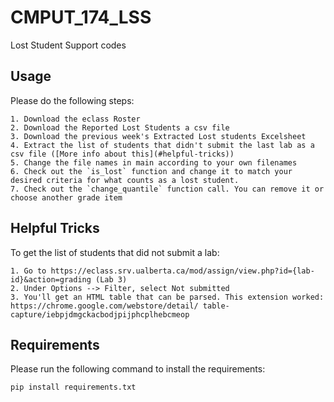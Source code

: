 # CMPUT_174_LSS
Lost Student Support codes

## Usage

Please do the following steps:

    1. Download the eclass Roster
    2. Download the Reported Lost Students a csv file
    3. Download the previous week's Extracted Lost students Excelsheet
    4. Extract the list of students that didn't submit the last lab as a csv file ([More info about this](#helpful-tricks))
    5. Change the file names in main according to your own filenames 
    6. Check out the `is_lost` function and change it to match your desired criteria for what counts as a lost student.
    7. Check out the `change_quantile` function call. You can remove it or choose another grade item 

## Helpful Tricks

To get the list of students that did not submit a lab:

    1. Go to https://eclass.srv.ualberta.ca/mod/assign/view.php?id={lab-id}&action=grading (Lab 3)
    2. Under Options --> Filter, select Not submitted
    3. You'll get an HTML table that can be parsed. This extension worked: https://chrome.google.com/webstore/detail/ table-capture/iebpjdmgckacbodjpijphcplhebcmeop

## Requirements

Please run the following command to install the requirements:
```
pip install requirements.txt
```


